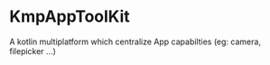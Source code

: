 # KmpAppToolKit
A kotlin multiplatform which centralize App capabilties (eg: camera, filepicker ...)
